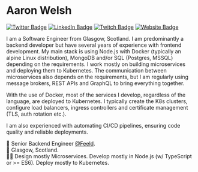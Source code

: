 # Aaron Welsh 
[![Twitter Badge](https://img.shields.io/badge/@_aaronwelsh-1DA1F2?style=flat-square&labelColor=1ca0f1&logo=twitter&logoColor=white&link=https://twitter.com/_aaronwlesh)](https://twitter.com/_aaronwelsh)
[![LinkedIn Badge](https://img.shields.io/badge/Aaron%20Welsh-2867B2?style=flat-square&logo=Linkedin&logoColor=white&link=https://www.linkedin.com/in/aaronwelsh505/)](https://www.linkedin.com/in/aaronwelsh505/)
[![Twitch Badge](https://img.shields.io/badge/@aarogrammer-6441a5?style=flat-square&labelColor=6441a5&logo=twitch&logoColor=white&link=https://twitch.tv/aarogrammer)](https://twitch.tv/aarogrammer)
[![Website Badge](https://img.shields.io/badge/Website-16a085?style=flat-square&link=https://awelsh.dev)](https://awelsh.dev)   

I am a Software Engineer from Glasgow, Scotland. I am predominantly a backend developer but have several years of experience with frontend development. My main stack is using Node.js with Docker (typically an alpine Linux distribution), MongoDB and/or SQL (Postgres, MSSQL) depending on the requirements. I work mostly on building microservices and deploying them to Kubernetes. The communication between microservices also depends on the requirements, but I am regularly using message brokers, REST APIs and GraphQL to bring everything together.   

With the use of Docker, most of the services I develop, regardless of the language, are deployed to Kubernetes. I typically create the K8s clusters, configure load balancers, ingress controllers and certificate management (TLS, auth rotation etc.).

I am also experienced with automating CI/CD pipelines, ensuring code quality and reliable deployments.

🏢 Senior Backend Engineer [@Feeld](https://feeld.co/).   
📍 Glasgow, Scotland.   
👨‍💻 Design mostly Microservices. Develop mostly in Node.js (w/ TypeScript or >= ES6). Deploy mostly to Kubernetes.
